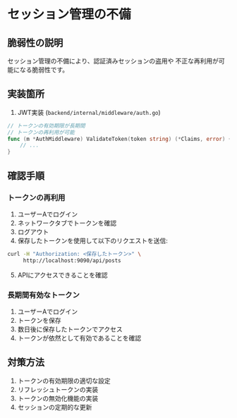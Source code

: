 # セッション管理の不備

## 脆弱性の説明
セッション管理の不備により、認証済みセッションの盗用や
不正な再利用が可能になる脆弱性です。

## 実装箇所
1. JWT実装 (`backend/internal/middleware/auth.go`)
```go
// トークンの有効期限が長期間
// トークンの再利用が可能
func (m *AuthMiddleware) ValidateToken(token string) (*Claims, error) {
    // ...
}
```

## 確認手順

### トークンの再利用
1. ユーザーAでログイン
2. ネットワークタブでトークンを確認
3. ログアウト
4. 保存したトークンを使用して以下のリクエストを送信:
```bash
curl -H "Authorization: <保存したトークン>" \
     http://localhost:9090/api/posts
```
5. APIにアクセスできることを確認

### 長期間有効なトークン
1. ユーザーAでログイン
2. トークンを保存
3. 数日後に保存したトークンでアクセス
4. トークンが依然として有効であることを確認

## 対策方法
1. トークンの有効期限の適切な設定
2. リフレッシュトークンの実装
3. トークンの無効化機能の実装
4. セッションの定期的な更新
